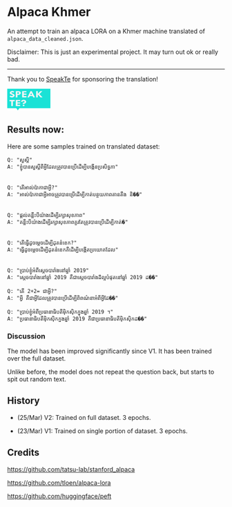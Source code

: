 # Alpaca Khmer

An attempt to train an alpaca LORA on a Khmer machine translated of `alpaca_data_cleaned.json`. 

Disclaimer: This is just an experimental project. It may turn out ok or really bad.

---

Thank you to [SpeakTe](https://www.speakte.com) for sponsoring the translation!

<img src="img/speakte-banner.png" width="100" height="50" alt-text="speakte-banner"/>

## Results now:

Here are some samples trained on translated dataset:

```
Q: "សួស្តី"
A: "ខ្ញុំបានសួស្តីពីអ្វីដែលត្រូវបានប្រើដើម្បីបង្កើនប្រសិទ្ធភា"


Q: "តើអាល់ប៉ាកាជាអ្វី?"
A: "អាល់ប៉ាកាជាអ្វីអាចត្រូវបានប្រើដើម្បីកាត់បន្ថយភាពតានតឹង និ��"


Q: "ផ្តល់គន្លឹះបីយ៉ាងដើម្បីរក្សាសុខភាព"
A: "គន្លឹះបីយ៉ាងដើម្បីរក្សាសុខភាពគួរតែត្រូវបានប្រើដើម្បីកាត់�"


Q: "តើធ្វើដូចម្តេចដើម្បីដុតនំខេក?"
A: "ធ្វើដូចម្តេចដើម្បីដុតនំខេកគឺដើម្បីបង្កើតប្រយោគដែល"


Q: "ប្រាប់ខ្ញុំអំពីស្តេចបារាំងនៅឆ្នាំ 2019"
A: "ស្តេចបារាំងនៅឆ្នាំ 2019 គឺជាស្តេចបារាំងដ៏ល្អបំផុតនៅឆ្នាំ 2019 ដ��"

Q: "តើ 2+2= ជាអ្វី?"
A: "អ្វី គឺជាអ្វីដែលត្រូវបានប្រើដើម្បីពិពណ៌នាអំពីអ្វីដែ��"

Q: "ប្រាប់ខ្ញុំអំពីប្រធានាធិបតីម៉ិកស៊ិកក្នុងឆ្នាំ 2019 ។"
A: "ប្រធានាធិបតីម៉ិកស៊ិកក្នុងឆ្នាំ 2019 គឺជាប្រធានាធិបតីម៉ិកស៊ិកដ��"
```


### Discussion

The model has been improved significantly since V1. It has been trained over the full dataset.

Unlike before, the model does not repeat the question back, but starts to spit out random text.

## History

- (25/Mar) V2: Trained on full dataset. 3 epochs.

- (23/Mar) V1: Trained on single portion of dataset. 3 epochs.

## Credits
https://github.com/tatsu-lab/stanford_alpaca

https://github.com/tloen/alpaca-lora

https://github.com/huggingface/peft